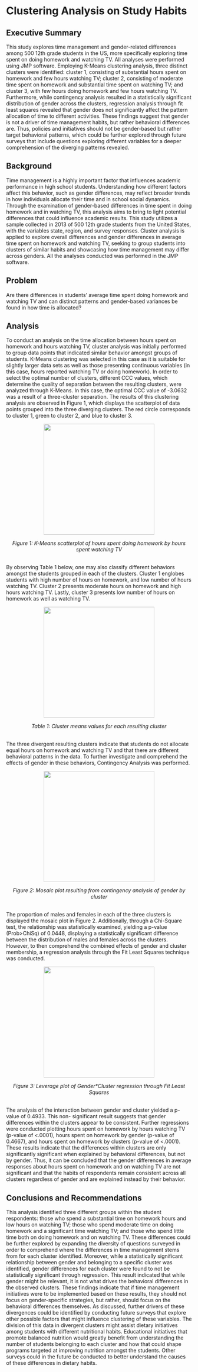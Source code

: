 # Clustering Analysis on Study Habits

## Executive Summary
This study explores time management and gender-related differences among 500 12th grade students in the US, more specifically exploring time spent on doing homework and watching TV. All analyses were performed using JMP software. Employing K-Means clustering analysis, three distinct clusters were identified: cluster 1, consisting of substantial hours spent on homework and few hours watching TV; cluster 2, consisting of moderate time spent on homework and substantial time spent on watching TV; and cluster 3, with few hours doing homework and few hours watching TV. Furthermore, while contingency analysis resulted in a statistically significant distribution of gender across the clusters, regression analysis through fit least squares revealed that gender does not significantly affect the pattern allocation of time to different activities. These findings suggest that gender is not a driver of time management habits, but rather behavioral differences are. Thus, policies and initiatives should not be gender-based but rather target behavioral patterns, which could be further explored through future surveys that include questions exploring different variables for a deeper comprehension of the diverging patterns revealed.  

## Background
Time management is a highly important factor that influences academic performance in high school students. Understanding how different factors affect this behavior, such as gender differences, may reflect broader trends in how individuals allocate their time and in school social dynamics. Through the examination of gender-based differences in time spent in doing homework and in watching TV, this analysis aims to bring to light potential differences that could influence academic results.
This study utilizes a sample collected in 2013 of 500 12th grade students from the United States, with the variables state, region, and survey responses. Cluster analysis is applied to explore overall differences and gender differences in average time spent on homework and watching TV, seeking to group students into clusters of similar habits and showcasing how time management may differ across genders. All the analyses conducted was performed in the JMP software.

## Problem
Are there differences in students’ average time spent doing homework and watching TV and can distinct patterns and gender-based variances be found in how time is allocated?

## Analysis
To conduct an analysis on the time allocation between hours spent on homework and hours watching TV, cluster analysis was initially performed to group data points that indicated similar behavior amongst groups of students. K-Means clustering was selected in this case as it is suitable for slightly larger data sets as well as those presenting continuous variables (in this case, hours reported watching TV or doing homework). In order to select the optimal number of clusters, different CCC values, which determine the quality of separation between the resulting clusters, were analyzed through K-Means. In this case, the optimal CCC value of -3.0632 was a result of a three-cluster separation. The results of this clustering analysis are observed in Figure 1, which displays the scatterplot of data points grouped into the three diverging clusters. The red circle corresponds to cluster 1, green to cluster 2, and blue to cluster 3.

<p align="center">
  <img src="https://github.com/user-attachments/assets/b456cd6a-d604-43c2-9269-59d320507a68" width="300"/>
</p>  
<div align="center">
<i> Figure 1: K-Means scatterplot of hours spent doing homework by hours spent watching TV </i> 
</div>
<br>

By observing Table 1 below, one may also classify different behaviors amongst the students grouped in each of the clusters. Cluster 1 englobes students with high number of hours on homework, and low number of hours watching TV. Cluster 2 presents moderate hours on homework and high hours watching TV. Lastly, cluster 3 presents low number of hours on homework as well as watching TV.

<p align="center">
  <img src="https://github.com/user-attachments/assets/417f8931-69d3-46b6-894f-b4a38e8f9fe1" width="300"/>
</p>  
<div align="center">
<i> Table 1: Cluster means values for each resulting cluster </i> 
</div>
<br>

The three divergent resulting clusters indicate that students do not allocate equal hours on homework and watching TV and that there are different behavioral patterns in the data. To further investigate and comprehend the effects of gender in these behaviors, Contingency Analysis was performed.  
  
<p align="center">
  <img src="https://github.com/user-attachments/assets/3f9cceab-dc54-4450-94e3-b2b1c15b76d4" width="300"/>
</p>  
<div align="center">
<i> Figure 2: Mosaic plot resulting from contingency analysis of gender by cluster </i>
</div>
<br>

The proportion of males and females in each of the three clusters is displayed the mosaic plot in Figure 2. Additionally, through a Chi-Square test, the relationship was statistically examined, yielding a p-value (Prob>ChiSq) of 0.0448, displaying a statistically significant difference between the distribution of males and females across the clusters. However, to then comprehend the combined effects of gender and cluster membership, a regression analysis through the Fit Least Squares technique was conducted.  

<p align="center">
  <img src="https://github.com/user-attachments/assets/5ef6c9da-1965-482e-9445-cc6b9a4ab75d" width="300"/>
</p> 
<div align="center">
<i> Figure 3: Leverage plot of Gender*Cluster regression through Fit Least Squares </i>
</div>  
<br>

The analysis of the interaction between gender and cluster yielded a p-value of 0.4933. This non- significant result suggests that gender differences within the clusters appear to be consistent. Further regressions were conducted plotting hours spent on homework by hours watching TV (p-value of <.0001), hours spent on homework by gender (p-value of 0.4667), and hours spent on homework by clusters (p-value of <.0001). These results indicate that the differences within clusters are only significantly significant when explained by behavioral differences, but not by gender. Thus, it can be concluded that the gender differences in average responses about hours spent on homework and on watching TV are not significant and that the habits of respondents remain consistent across all clusters regardless of gender and are explained instead by their behavior.


## Conclusions and Recommendations
This analysis identified three different groups within the student respondents: those who spend a substantial time on homework hours and low hours on watching TV; those who spend moderate time on doing homework and a significant time watching TV; and those who spend little time both on doing homework and on watching TV. These differences could be further explored by expanding the diversity of questions surveyed in order to comprehend where the differences in time management stems from for each cluster identified.
Moreover, while a statistically significant relationship between gender and belonging to a specific cluster was identified, gender differences for each cluster were found to not be statistically significant through regression. This result indicated that while gender might be relevant, it is not what drives the behavioral differences in the observed clusters. These findings indicate that if time management initiatives were to be implemented based on these results, they should not focus on gender-specific strategies, but rather, should focus on the behavioral differences themselves. As discussed, further drivers of these divergences could be identified by conducting future surveys that explore other possible factors that might influence clustering of these variables.
The division of this data in divergent clusters might assist dietary initiatives among students with different nutritional habits. Educational initiatives that promote balanced nutrition would greatly benefit from understanding the number of students belonging to each cluster and how that could shape programs targeted at improving nutrition amongst the students. Other surveys could in the future be conducted to better understand the causes of these differences in dietary habits.
